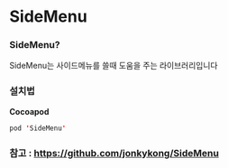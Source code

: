 # SideMenu

### SideMenu?

SideMenu는 사이드메뉴를 쓸때 도움을 주는 라이브러리입니다

### 설치법

**Cocoapod**
```swift
pod 'SideMenu'
```

### 참고 : https://github.com/jonkykong/SideMenu

